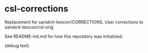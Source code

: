 # csl-corrections
Replacement for sanskrit-lexicon/CORRECTIONS. User corrections to sanskrit-lexicon/csl-orig

See README-init.md for how this repository was initialized.

(debug text)
